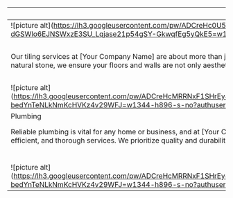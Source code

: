 
|     |  <div className="slabel">Brickwork</div> |
| ------------- | ------------- |
| <div className="spicr">![picture alt](https://lh3.googleusercontent.com/pw/ADCreHc0U5xvmfI_50R9lBBGm3ScUfrCIT2j_GInZskYGSsiV_1rJOD1OxWTbfxtCX04jc6SyCPI_9MHPyKuXDvIzpF3fNa989suDnlvT05R-dGSWlo6EJNSWxzE3SU_Lqjase21p54gSY-GkwqfEg5yQkE5=w1344-h896-s-no?authuser=0 =550x)</div>  | <div className="stext">At Durable Build Construction, we specialize in delivering top-tier brickwork services, tailored to bring your architectural visions to life. Our team of skilled craftsmen combines traditional techniques with modern precision to ensure every project reflects excellence, from the foundation to the finishing touches.</div> |
|     | <div className="slabelr">Tiling</div>  |   |
| <div className="stext">Our tiling services at [Your Company Name] are about more than just laying tiles; they're about creating spaces that combine beauty and functionality. With an extensive range of materials, from ceramic to natural stone, we ensure your floors and walls are not only aesthetically pleasing but also durable and easy to maintain.</div>  | <div className="spic">![picture alt](https://lh3.googleusercontent.com/pw/ADCreHc0U5xvmfI_50R9lBBGm3ScUfrCIT2j_GInZskYGSsiV_1rJOD1OxWTbfxtCX04jc6SyCPI_9MHPyKuXDvIzpF3fNa989suDnlvT05R-dGSWlo6EJNSWxzE3SU_Lqjase21p54gSY-GkwqfEg5yQkE5=w1344-h896-s-no?authuser=0 =550x)</div> |
|   |   <div className="slabel">Roofing</div>  |
| <div className="spicr">![picture alt](https://lh3.googleusercontent.com/pw/ADCreHcMRRNxF1SHrEy4OVGgADeF33nOwx0kcjIlHp_Vpj7qkHUQZJ__HjXnehW9ntCbp6g9IkgKlIXgOTKE3tKaZ03duMu79VzzZpPvqsm3u8PYp9H5BYn6mbwX7p7F2A-bedYnTeNLkNmKcHVKz4v29WFJ=w1344-h896-s-no?authuser=0 =550x) | <div className="stext">At [Your Company Name], we understand that a roof is more than just a structure; it's a shield for your home. Our comprehensive roofing services encompass everything from leak repairs to complete roof replacements, all tailored to enhance your home's safety and curb appeal. Using the finest materials and skilled workmanship, we ensure your roof is built to last.</div> |
|  <div className="slabelr">Plumbing</div> |   |
| <div className="stext">Reliable plumbing is vital for any home or business, and at [Your Company Name], we're dedicated to ensuring just that. From fixing leaks to installing complex piping systems, our skilled plumbers provide quick, efficient, and thorough services. We prioritize quality and durability, ensuring your plumbing systems function smoothly for years to come.</div>  |  <div className="spic">![picture alt](https://lh3.googleusercontent.com/pw/ADCreHcMRRNxF1SHrEy4OVGgADeF33nOwx0kcjIlHp_Vpj7qkHUQZJ__HjXnehW9ntCbp6g9IkgKlIXgOTKE3tKaZ03duMu79VzzZpPvqsm3u8PYp9H5BYn6mbwX7p7F2A-bedYnTeNLkNmKcHVKz4v29WFJ=w1344-h896-s-no?authuser=0 =550x)</div> |
|   | <div className="slabel">Carpentry</div> | 
| <div className="spicr">![picture alt](https://lh3.googleusercontent.com/pw/ADCreHcMRRNxF1SHrEy4OVGgADeF33nOwx0kcjIlHp_Vpj7qkHUQZJ__HjXnehW9ntCbp6g9IkgKlIXgOTKE3tKaZ03duMu79VzzZpPvqsm3u8PYp9H5BYn6mbwX7p7F2A-bedYnTeNLkNmKcHVKz4v29WFJ=w1344-h896-s-no?authuser=0 =550x)</div> | <div className="stext">Our carpentry services at [Your Company Name] focus on delivering custom woodwork that complements your space's aesthetics and functionality. Whether it's custom cabinetry, bespoke furniture, or intricate wood finishes, our skilled carpenters blend artistry with precision to create pieces that are both beautiful and built to last.</div>
 
